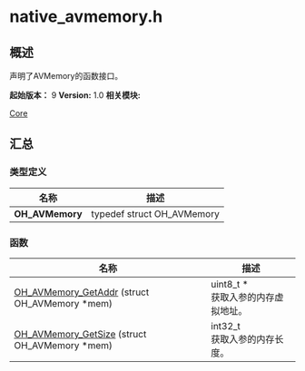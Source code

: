 # native_avmemory.h


## 概述

声明了AVMemory的函数接口。

**起始版本：**
9
**Version:**
1.0
**相关模块:**

[Core](_core.md)


## 汇总


### 类型定义

  | 名称 | 描述 | 
| -------- | -------- |
| **OH_AVMemory** | typedef struct OH_AVMemory | 


### 函数

  | 名称 | 描述 | 
| -------- | -------- |
| [OH_AVMemory_GetAddr](_core.md#oh_avmemory_getaddr) (struct OH_AVMemory \*mem) | uint8_t \*<br/>获取入参的内存虚拟地址。  | 
| [OH_AVMemory_GetSize](_core.md#oh_avmemory_getsize) (struct OH_AVMemory \*mem) | int32_t<br/>获取入参的内存长度。  | 
